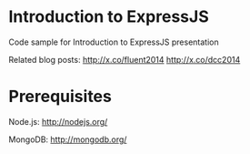 Introduction to ExpressJS
=========================

Code sample for Introduction to ExpressJS presentation

Related blog posts:
http://x.co/fluent2014
http://x.co/dcc2014

Prerequisites
=============

Node.js: http://nodejs.org/

MongoDB: http://mongodb.org/
